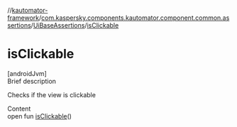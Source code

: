 //[kautomator-framework](../../index.md)/[com.kaspersky.components.kautomator.component.common.assertions](../index.md)/[UiBaseAssertions](index.md)/[isClickable](is-clickable.md)



# isClickable  
[androidJvm]  
Brief description  


Checks if the view is clickable

  
Content  
open fun [isClickable](is-clickable.md)()  



